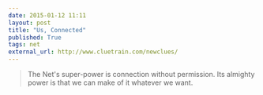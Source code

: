 ```yaml
---
date: 2015-01-12 11:11
layout: post
title: "Us, Connected"
published: True
tags: net
external_url: http://www.cluetrain.com/newclues/
---
```


>The Net's super-power is connection without permission. Its almighty power is that we can make of it whatever we want.
